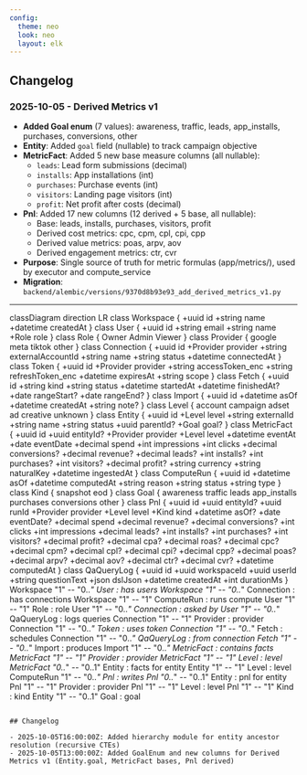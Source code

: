 ```yaml
---
config:
  theme: neo
  look: neo
  layout: elk
---
```


## Changelog

### 2025-10-05 - Derived Metrics v1
- **Added Goal enum** (7 values): awareness, traffic, leads, app_installs, purchases, conversions, other
- **Entity**: Added `goal` field (nullable) to track campaign objective
- **MetricFact**: Added 5 new base measure columns (all nullable):
  - `leads`: Lead form submissions (decimal)
  - `installs`: App installations (int)
  - `purchases`: Purchase events (int)
  - `visitors`: Landing page visitors (int)
  - `profit`: Net profit after costs (decimal)
- **Pnl**: Added 17 new columns (12 derived + 5 base, all nullable):
  - Base: leads, installs, purchases, visitors, profit
  - Derived cost metrics: cpc, cpm, cpl, cpi, cpp
  - Derived value metrics: poas, arpv, aov
  - Derived engagement metrics: ctr, cvr
- **Purpose**: Single source of truth for metric formulas (app/metrics/), used by executor and compute_service
- **Migration**: `backend/alembic/versions/9370d8b93e93_add_derived_metrics_v1.py`

---

classDiagram
direction LR
class Workspace {
  +uuid id
  +string name
  +datetime createdAt
}
class User {
  +uuid id
  +string email
  +string name
  +Role role
}
class Role {
  Owner
  Admin
  Viewer
}
class Provider {
  google
  meta
  tiktok
  other
}
class Connection {
  +uuid id
  +Provider provider
  +string externalAccountId
  +string name
  +string status
  +datetime connectedAt
}
class Token {
  +uuid id
  +Provider provider
  +string accessToken_enc
  +string refreshToken_enc
  +datetime expiresAt
  +string scope
}
class Fetch {
  +uuid id
  +string kind
  +string status
  +datetime startedAt
  +datetime finishedAt?
  +date rangeStart?
  +date rangeEnd?
}
class Import {
  +uuid id
  +datetime asOf
  +datetime createdAt
  +string note?
}
class Level {
  account
  campaign
  adset
  ad
  creative
  unknown
}
class Entity {
  +uuid id
  +Level level
  +string externalId
  +string name
  +string status
  +uuid parentId?
  +Goal goal?
}
class MetricFact {
  +uuid id
  +uuid entityId?
  +Provider provider
  +Level level
  +datetime eventAt
  +date eventDate
  +decimal spend
  +int impressions
  +int clicks
  +decimal conversions?
  +decimal revenue?
  +decimal leads?
  +int installs?
  +int purchases?
  +int visitors?
  +decimal profit?
  +string currency
  +string naturalKey
  +datetime ingestedAt
}
class ComputeRun {
  +uuid id
  +datetime asOf
  +datetime computedAt
  +string reason
  +string status
  +string type
}
class Kind {
  snapshot
  eod
}
class Goal {
  awareness
  traffic
  leads
  app_installs
  purchases
  conversions
  other
}
class Pnl {
  +uuid id
  +uuid entityId?
  +uuid runId
  +Provider provider
  +Level level
  +Kind kind
  +datetime asOf?
  +date eventDate?
  +decimal spend
  +decimal revenue?
  +decimal conversions?
  +int clicks
  +int impressions
  +decimal leads?
  +int installs?
  +int purchases?
  +int visitors?
  +decimal profit?
  +decimal cpa?
  +decimal roas?
  +decimal cpc?
  +decimal cpm?
  +decimal cpl?
  +decimal cpi?
  +decimal cpp?
  +decimal poas?
  +decimal arpv?
  +decimal aov?
  +decimal ctr?
  +decimal cvr?
  +datetime computedAt
}
class QaQueryLog {
  +uuid id
  +uuid workspaceId
  +uuid userId
  +string questionText
  +json dslJson
  +datetime createdAt
  +int durationMs
}
Workspace "1" -- "0..*" User : has users
Workspace "1" -- "0..*" Connection : has connections
Workspace "1" -- "1" ComputeRun : runs compute
User "1" -- "1" Role : role
User "1" -- "0..*" Connection : asked by
User "1" -- "0..*" QaQueryLog : logs queries
Connection "1" -- "1" Provider : provider
Connection "1" -- "0..*" Token : uses token
Connection "1" -- "0..*" Fetch : schedules
Connection "1" -- "0..*" QaQueryLog : from connection
Fetch "1" -- "0..*" Import : produces
Import "1" -- "0..*" MetricFact : contains facts
MetricFact "1" -- "1" Provider : provider
MetricFact "1" -- "1" Level : level
MetricFact "0..*" -- "0..1" Entity : facts for entity
Entity "1" -- "1" Level : level
ComputeRun "1" -- "0..*" Pnl : writes
Pnl "0..*" -- "0..1" Entity : pnl for entity
Pnl "1" -- "1" Provider : provider
Pnl "1" -- "1" Level : level
Pnl "1" -- "1" Kind : kind
Entity "1" -- "0..1" Goal : goal
```

## Changelog

- 2025-10-05T16:00:00Z: Added hierarchy module for entity ancestor resolution (recursive CTEs)
- 2025-10-05T13:00:00Z: Added GoalEnum and new columns for Derived Metrics v1 (Entity.goal, MetricFact bases, Pnl derived)
